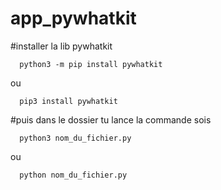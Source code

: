 # app_pywhatkit

#installer la lib pywhatkit 

      python3 -m pip install pywhatkit  
      
ou 
      
      pip3 install pywhatkit

#puis dans le dossier tu lance la commande sois 


      python3 nom_du_fichier.py 


ou 

      
      python nom_du_fichier.py
